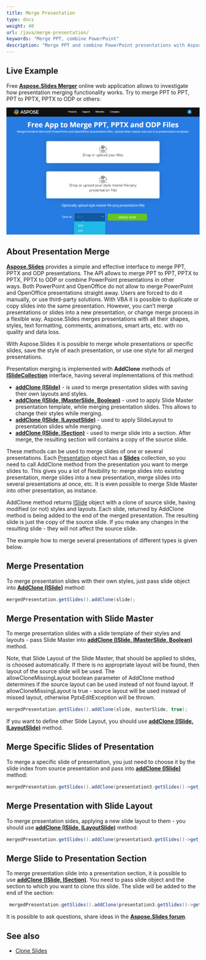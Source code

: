 ```yaml
---
title: Merge Presentation
type: docs
weight: 40
url: /java/merge-presentation/
keywords: "Merge PPT, combine PowerPoint"
description: "Merge PPT and combine PowerPoint presentations with Aspose.Slides API."
---
```



## **Live Example**
Free [**Aspose.Slides Merger**](https://products.aspose.app/slides/merger) online web application allows to investigate how presentation merging functionality works. Try to merge PPT to PPT, PPT to PPTX, PPTX to ODP or others:

[](https://products.aspose.app/slides/merger)

[![todo:image_alt_text](slides-merger.png)](https://products.aspose.app/slides/merger)

 
## **About Presentation Merge**

[**Aspose.Slides**](https://products.aspose.com/slides/java) provides a simple and effective interface to merge PPT, PPTX and ODP presentations. The API allows to merge PPT to PPT, PPTX to PPTX, PPTX to ODP or combine PowerPoint presentations in other ways. Both PowerPoint and OpenOffice do not allow to merge PowerPoint and OpenOffice presentations straight away. Users are forced to do it manually, or use third-party solutions. With VBA it is possible to duplicate or copy slides into the same presentation. However, you can’t merge presentations or slides into a new presentation, or change merge process in a flexible way. Aspose.Slides merges presentations with all their shapes, styles, text formatting, comments, animations, smart arts, etc. with no quality and data loss.



With Aspose.Slides it is possible to merge whole presentations or specific slides, save the style of each presentation, or use one style for all merged presentations.

Presentation merging is implemented with **AddClone** methods of
[**ISlideCollection**](https://apireference.aspose.com/slides/java/com.aspose.slides/ISlideCollection) interface, having several implementations of this method:

- [**addClone (ISlide)**](https://apireference.aspose.com/slides/java/com.aspose.slides/ISlideCollection#addClone-com.aspose.slides.ISlide-) - is used to merge presentation slides with saving their own layouts and styles.
- [**addClone (ISlide, IMasterSlide, Boolean)**](https://apireference.aspose.com/slides/java/com.aspose.slides/ISlideCollection#addClone-com.aspose.slides.ISlide-com.aspose.slides.IMasterSlide-boolean-) - used to apply Slide Master presentation template, while merging presentation slides. This allows to change their styles while merging.
- [**addClone (ISlide, ILayoutSlide)**](https://apireference.aspose.com/slides/java/com.aspose.slides/ISlideCollection#addClone-com.aspose.slides.ISlide-com.aspose.slides.ILayoutSlide-) - used to apply SlideLayout to presentation slides while merging.
- [**addClone (ISlide, ISection)**](https://apireference.aspose.com/slides/java/com.aspose.slides/ISlideCollection#addClone-com.aspose.slides.ISlide-com.aspose.slides.ISection-) - used to merge slide into a section. After merge, the resulting section will contains a copy of the source slide.

These methods can be used to merge slides of one or several presentations. Each [Presentation](https://apireference.aspose.com/slides/java/com.aspose.slides/Presentation) object has a [**Slides**](https://apireference.aspose.com/slides/java/com.aspose.slides/Presentation#getSlides--) collection, so you need to call AddClone method from the presentation you want to merge slides to. This gives you a lot of flexibility to: merge slides into existing presentation, merge slides into a new presentation, merge slides into several presentations at once, etc. It is even possible to merge Slide Master into other presentation, as instance.

AddClone method returns [ISlide](https://apireference.aspose.com/slides/java/com.aspose.slides/ISlide) object with a clone of source slide, having modified (or not) styles and layouts. Each slide, returned by AddClone method is being added to the end of the merged presentation. The resulting slide is just the copy of the source slide. If you make any changes in the resulting slide - they will not affect the source slide.

The example how to merge several presentations of different types is given below. 

## **Merge Presentation**
To merge presentation slides with their own styles, just pass slide object into 
[**AddClone (ISlide)**](https://apireference.aspose.com/slides/java/com.aspose.slides/ISlideCollection#addClone-com.aspose.slides.ISlide-) method:

```java
mergedPresentation.getSlides().addClone(slide);
``` 


## **Merge Presentation with Slide Master**
To merge presentation slides with a slide template of their styles and layouts - pass Slide Master into [**addClone (ISlide, IMasterSlide, Boolean)**](https://apireference.aspose.com/slides/java/com.aspose.slides/ISlideCollection#addClone-com.aspose.slides.ISlide-com.aspose.slides.IMasterSlide-boolean-) method.

Note, that Slide Layout of the Slide Master, that should be applied to slides, is choosed automatically. If there is no appropriate layout will be found, then layout of the source slide will be used. The allowCloneMissingLayout boolean parameter of AddClone method determines if the source layout can be used instead of not found layout. If allowCloneMissingLayout is true - source layout will be used instead of missed layout, otherwise PptxEditException will be thrown.

```java
mergedPresentation.getSlides().addClone(slide, masterSlide, true);
``` 

If you want to define other Slide Layout, you should use [**addClone (ISlide, ILayoutSlide)**](https://apireference.aspose.com/slides/java/com.aspose.slides/ISlideCollection#addClone-com.aspose.slides.ISlide-com.aspose.slides.ILayoutSlide-) method.

## **Merge Specific Slides of Presentation**
To merge a specific slide of presentation, you just need to choose it by the slide 
index from source presentation and pass into [**addClone (ISlide)**](https://apireference.aspose.com/slides/java/com.aspose.slides/ISlideCollection#addClone-com.aspose.slides.ISlide-) method:

```java
mergedPresentation.getSlides().addClone(presentation3.getSlides()->get_Item(0));
``` 

## **Merge Presentation with Slide Layout**
To merge presentation sides, applying a new slide layout to them - you should use [**addClone (ISlide, ILayoutSlide)**](https://apireference.aspose.com/slides/java/com.aspose.slides/ISlideCollection#addClone-com.aspose.slides.ISlide-com.aspose.slides.ILayoutSlide-) method:

```java
mergedPresentation.getSlides().addClone(presentation3.getSlides()->get_Item(0), layoutSlide);
``` 

## **Merge Slide to Presentation Section**
To merge presentation slide into a presentation section, it is possible to use [**addClone (ISlide, ISection)**](https://apireference.aspose.com/slides/java/com.aspose.slides/ISlideCollection#addClone-com.aspose.slides.ISlide-com.aspose.slides.ISection-). You need to pass slide object and the section to which you want to clone this slide. The slide will be added to the end of the section:

```java
 mergedPresentation.getSlides().addClone(presentation3.getSlides()->get_Item(0), section);
``` 

It is possible to ask questions, share ideas in the [**Aspose.Slides forum**](https://forum.aspose.com/c/slides).

## **See also**
- [Clone Slides](/slides/java/clone-slides/)

